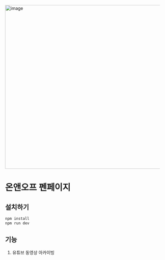 <img width="535" alt="image" src="https://github.com/user-attachments/assets/b56b88f8-5de9-49c9-b18f-27a7e20f9864" />

# 온앤오프 펜페이지

## 설치하기

```bash
npm install 
npm run dev
```

## 기능
1. 유튜브 동영상 아카이빙
